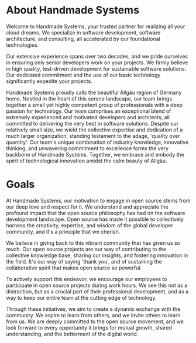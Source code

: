 # About Handmade Systems
Welcome to Handmade Systems, your trusted partner for realizing all your cloud dreams. We specialize in software development, software architecture, and consulting, all accelerated by our foundational technologies.

Our extensive experience spans over two decades, and we pride ourselves in ensuring only senior developers work on your projects. We firmly believe in high quality, test-driven development for sustainable software solutions. Our dedicated commitment and the use of our basic technology significantly expedite your projects.

Handmade Systems proudly calls the beautiful Allgäu region of Germany home. Nestled in the heart of this serene landscape, our team brings together a small yet highly competent group of professionals with a deep passion for technology. Our team comprises an exceptional blend of extremely experienced and motivated developers and architects, all committed to delivering the very best in software solutions. Despite our relatively small size, we wield the collective expertise and dedication of a much larger organization, standing testament to the adage, 'quality over quantity'. Our team's unique combination of industry knowledge, innovative thinking, and unwavering commitment to excellence forms the very backbone of Handmade Systems. Together, we embrace and embody the spirit of technological innovation amidst the calm beauty of Allgäu.

# Goals

At Handmade Systems, our motivation to engage in open source stems from our deep love and respect for it. We understand and appreciate the profound impact that the open source philosophy has had on the software development landscape. Open source has made it possible to collectively harness the creativity, expertise, and wisdom of the global developer community, and it's a principle that we cherish.

We believe in giving back to this vibrant community that has given us so much. Our open source projects are our way of contributing to the collective knowledge base, sharing our insights, and fostering innovation in the field. It's our way of saying 'thank you', and of sustaining the collaborative spirit that makes open source so powerful.

To actively support this endeavor, we encourage our employees to participate in open source projects during work hours. We see this not as a distraction, but as a crucial part of their professional development, and as a way to keep our entire team at the cutting edge of technology.

Through these initiatives, we aim to create a dynamic exchange with the community. We aspire to learn from others, and we invite others to learn from us. We are deeply committed to the open source movement, and we look forward to every opportunity it brings for mutual growth, shared understanding, and the betterment of the digital world.
